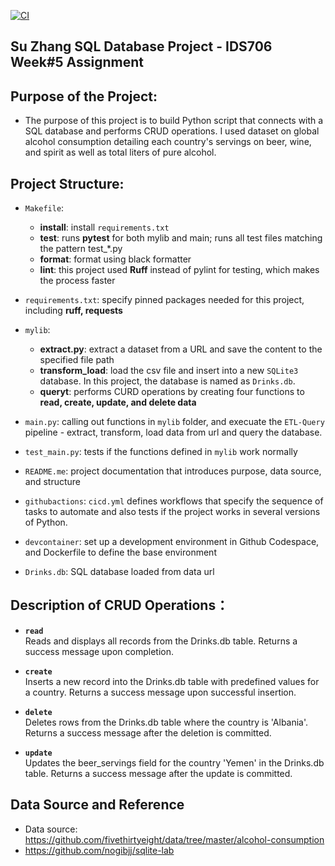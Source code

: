 [![CI](https://github.com/nogibjj/Su_Zhang_SQL_Database_Project/actions/workflows/cicd.yml/badge.svg)](https://github.com/nogibjj/Su_Zhang_SQL_Database_Project/actions/workflows/cicd.yml)

## Su Zhang SQL Database Project - IDS706 Week#5 Assignment

## Purpose of the Project:

* The purpose of this project is to build Python script that connects with a SQL database and performs CRUD operations. I used dataset on global alcohol consumption detailing each country's servings on beer, wine, and spirit as well as total liters of pure alcohol.  

## Project Structure:

* `Makefile`: 
    - **install**: install `requirements.txt`
    - **test**: runs **pytest** for both mylib and main; runs all test files matching the pattern test_*.py
    - **format**: format using black formatter
    - **lint**: this project used **Ruff** instead of pylint for testing, which makes the process faster

* `requirements.txt`: specify pinned packages needed for this project, including **ruff, requests**

* `mylib`: 
    - **extract.py**: extract a dataset from a URL and save the content to the specified file path
    - **transform_load**: load the csv file and insert into a new `SQLite3` database. In this project, the database is named as `Drinks.db`.
    - **queryt**: performs CURD operations by creating four functions to **read, create, update, and delete data**

* `main.py`: calling out functions in `mylib` folder, and execuate the `ETL-Query` pipeline - extract, transform, load data from url and query the database. 

* `test_main.py`: tests if the functions defined in `mylib` work normally

* `README.me`: project documentation that introduces purpose, data source, and structure

* `githubactions`: `cicd.yml` defines workflows that specify the sequence of tasks to automate and also tests if the project works in several versions of Python.

* `devcontainer`: set up a development environment in Github Codespace, and Dockerfile to define the base environment

* `Drinks.db`: SQL database loaded from data url

## Description of CRUD Operations：

* __`read`__ </br>
Reads and displays all records from the Drinks.db table. Returns a success message upon completion.

* __`create`__ </br>
Inserts a new record into the Drinks.db table with predefined values for a country. Returns a success message upon successful insertion.

* __`delete`__ </br>
Deletes rows from the Drinks.db table where the country is 'Albania'. Returns a success message after the deletion is committed.

* __`update`__ </br>
Updates the beer_servings field for the country 'Yemen' in the Drinks.db table. Returns a success message after the update is committed.

## Data Source and Reference

* Data source: https://github.com/fivethirtyeight/data/tree/master/alcohol-consumption
* https://github.com/nogibjj/sqlite-lab

